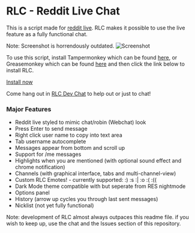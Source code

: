 # RLC - Reddit Live Chat 

This is a script made for [reddit live](https://www.reddit.com/live). RLC makes it possible to use the live feature as a fully functional chat. 

Note: Screenshot is horrendously outdated.
![Screenshot](http://i.imgur.com/ZmI5AWx.png)

To use this script, install Tampermonkey which can be found [here](https://chrome.google.com/webstore/detail/tampermonkey/dhdgffkkebhmkfjojejmpbldmpobfkfo?hl=en), or Greasemonkey which can be found [here](https://addons.mozilla.org/en-US/firefox/addon/greasemonkey/) and then click the link below to install RLC.

[Install now](https://github.com/BNolet/RLCS/raw/master/rlcs.user.js)

Come hang out in [RLC Dev Chat](https://www.reddit.com/live/wpytzw1guzg2) to help out or just to chat!

### Major Features

* Reddit live styled to mimic chat/robin (Webchat) look
* Press Enter to send message
* Right click user name to copy into text area
* Tab username autocomplete  
* Messages appear from bottom and scroll up
* Support for /me messages
* Highlights when you are mentioned (with optional sound effect and chrome notification)
* Channels (with graphical interface, tabs and multi-channel-view)
* Custom RLC Emotes! - currently supported: :)  :s  :|  :o  :(  :((
* Dark Mode theme compatible with but seperate from RES nightmode
* Options panel
* History (arrow up cycles you through last sent messages)
* Nicklist (not yet fully functional)

Note: development of RLC almost always outpaces this readme file. if you wish to keep up, use the chat and the Issues section of this repository.
